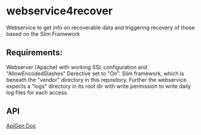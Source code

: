 # webservice4recover
Webservice to get info on recoverable data and triggering recovery of those based on the Slim Framework

## Requirements:

Webserver (Apache) with working SSL configuration and "AllowEncodedSlashes" Derective set to "On".
Slim framework, which is beneath the "vendor" directory in this repository.
Further the webservice expects a "logs" directory in its root dir with write permission to write daily log files for each access.

## API

[ApiGen Doc](http://marmu.de/apidoc/phpApiWebservice/index.html)
